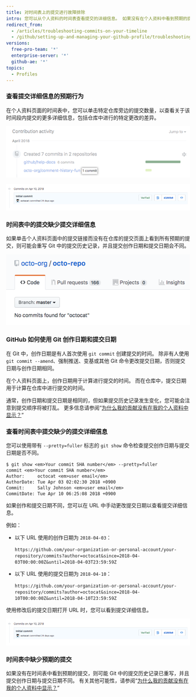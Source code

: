```yaml
---
title: 对时间表上的提交进行故障排除
intro: 您可以从个人资料的时间表查看提交的详细信息。 如果没有在个人资料中看到预期的提交，或者无法从个人资料页面找到提交详细信息，则提交日期和提交创作日期可能不同。
redirect_from:
  - /articles/troubleshooting-commits-on-your-timeline
  - /github/setting-up-and-managing-your-github-profile/troubleshooting-commits-on-your-timeline
versions:
  free-pro-team: '*'
  enterprise-server: '*'
  github-ae: '*'
topics:
  - Profiles
---
```

### 查看提交详细信息的预期行为

在个人资料页面的时间表中，您可以单击特定仓库旁边的提交数量，以查看关于该时间段内提交的更多详细信息，包括仓库中进行的特定更改的差异。

![个人资料时间表中的提交链接](/assets/images/help/profile/commit-link-on-profile-timeline.png)

![提交详细信息](/assets/images/help/commits/commit-details.png)

### 时间表中的提交缺少提交详细信息

如果单击个人资料页面中的提交链接而没有在仓库的提交页面上看到所有预期的提交，则可能会重写 Git 中的提交历史记录，并且提交创作日期和提交日期会不同。

![含有表明“未找到 octocat 的任何提交”消息的仓库页面](/assets/images/help/repository/no-commits-found.png)

### GitHub 如何使用 Git 创作日期和提交日期

在 Git 中，创作日期是有人首次使用 `git commit` 创建提交的时间。 除非有人使用 `git commit --amend`、强制推送、变基或其他 Git 命令更改提交日期，否则提交日期与创作日期相同。

在个人资料页面上，创作日期用于计算进行提交的时间。 而在仓库中，提交日期用于计算在仓库中进行提交的时间。

通常，创作日期和提交日期是相同的，但如果提交历史记录发生变化，您可能会注意到提交顺序将被打乱。 更多信息请参阅“[为什么我的贡献没有在我的个人资料中显示？](/articles/why-are-my-contributions-not-showing-up-on-my-profile)”

### 查看时间表中提交缺少的提交详细信息

您可以使用带有 `--pretty=fuller` 标志的 `git show` 命令检查提交创作日期与提交日期是否不同。

```shell
$ git show <em>Your commit SHA number</em> --pretty=fuller
commit <em>Your commit SHA number</em>
Author:     octocat <em>user email</em>
AuthorDate: Tue Apr 03 02:02:30 2018 +0900
Commit:     Sally Johnson <em>user email</em>
CommitDate: Tue Apr 10 06:25:08 2018 +0900
```

如果创作和提交日期不同，您可以在 URL 中手动更改提交日期以查看提交详细信息。

例如：
- 以下 URL 使用的创作日期为 `2018-04-03`：

  `https://github.com/your-organization-or-personal-account/your-repository/commits?author=octocat&since=2018-04-03T00:00:00Z&until=2018-04-03T23:59:59Z`
- 以下 URL 使用的提交日期为 `2018-04-10`：

  `https://github.com/your-organization-or-personal-account/your-repository/commits?author=octocat&since=2018-04-10T00:00:00Z&until=2018-04-10T23:59:59Z`

使用修改后的提交日期打开 URL 时，您可以看到提交详细信息。

![提交详细信息](/assets/images/help/commits/commit-details.png)

### 时间表中缺少预期的提交

如果没有在时间表中看到预期的提交，则可能 Git 中的提交历史记录已重写，并且提交创作日期与提交日期不同。 有关其他可能性，请参阅“[为什么我的贡献没有在我的个人资料中显示？](/articles/why-are-my-contributions-not-showing-up-on-my-profile)”

